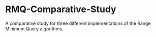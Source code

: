 # RMQ-Comparative-Study
A comparative study for three different implementations of the Range Minimum Query algorithms.
